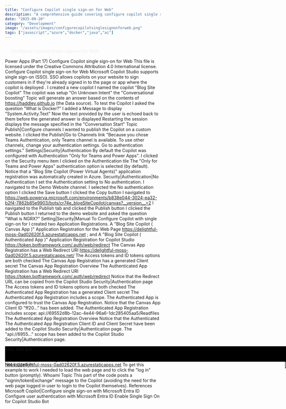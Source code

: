 ```yaml
---
title: "Configure Copilot single sign-on for Web"
description: "A comprehensive guide covering configure copilot single sign-on for web"
date: "2025-09-20"
category: "Development"
image: "/assets/images/configurecopilotsinglesignonforweb.png"
tags: ["javascript","azure","docker","java","ai"]
---
```


# Configure Copilot single sign-on for Web

Power Apps (Part 17) Configure Copilot single sign-on for Web This file is licensed under the Creative Commons Attribution 4.0 International license. Configure Copilot single sign-on for Web Microsoft Copilot Studio supports single sign-on (SSO). SSO allows copilots on your website to sign customers in if they're already signed in to the page or app where the copilot is deployed . I created a new copilot I named the copilot "Blog Site Copilot" The copilot was setup "On Unknown Intent" the "Conversational boosting" Topic will generate an answer based on the contents of https://haddley.github.io (the Data source). To test the Copilot I asked the question "What is Docker?" I added a Message to display "System.Activity.Text" Now the text provided by the user is echoed back to them before the generated answer is displayed Restarting the session displays the message specified in the "Conversation Start" Topic Publish|Configure channels I wanted to publish the Copilot on a custom website. I clicked the Publish|Go to Channels link "Because you chose Teams Authentication, only Teams channel is available. To use other channels, change your authentication settings. Go to authentication settings." Settings|Security|Authentication By default the Copilot was configured with Authentication "Only for Teams and Power Apps". I clicked on the Security menu item I clicked on the Authentication tile The "Only for Teams and Power Apps" authentication option is selected (by default). Notice that a "Blog Site Copilot (Power Virtual Agents)" application registration was automatically created in Azure. Security|Authentication|No Authentication I set the Authentication setting to No authentication. I navigated to the Demo Website channel. I selected the No authentication option I clicked the Save button I clicked the Copy button I navigated to https://web.powerva.microsoft.com/environments/b838e044-3024-ea32-b2f4-7862b85e9903/bots/cr74e_blogSiteCopilot/canvas?__version__=2 I navigated to the Publish tab and clicked the Publish button I clicked the Publish button I returned to the demo website and asked the question "What is NGRX?" Setting|Security|Manual To Configure Copilot with single sign-on for I created two Application Registrations. A "Blog Site Copilot ( Canvas App )" Application Registration for the Web Page https://delightful-moss-0ad02620f.5.azurestaticapps.net ; and A "Blog Site Copilot ( Authenticated App )" Application Registration for Copilot Studio https://token.botframework.com/.auth/web/redirect The Canvas App Registration has a Web Redirect URI https://delightful-moss-0ad02620f.5.azurestaticapps.net/ The Access tokens and ID tokens options are both checked The Canvas App Registration has a generated Client secret The Canvas App Registration Overview The Authenticated App Registration has a Web Redirect URI https://token.botframework.com/.auth/web/redirect Notice that the Redirect URL can be copied from the Copilot Studio Security|Authentication page The Access tokens and ID tokens options are both checked The Authenticated App Registration has a generated Client secret The Authenticated App Registration includes a scope. The Authenticated App is configured to trust the Canvas App Registration. Notice that the Canvas App Client ID "ff20..." has been added. The Authenticated App Registration includes scope: api://69552d8b-12ac-4e44-96a6-1dc285405aa5/Readfiles The Authenticated App Registration Overview Notice that the Authenticated The Authenticated App Registration Client ID and Client Secret have been added to the Copilot Studio Security|Authentication page. The "api://6955..." scope has been added to the Copilot Studio Security|Authentication page. <!DOCTYPE html> <html> <head> <title>Contoso Sample Web Chat</title> <script src="https://cdn.botframework.com/botframework-webchat/latest/webchat.js"></script> <script type="text/javascript" src="https://alcdn.msauth.net/lib/1.2.0/js/msal.js"></script> <script src="https://unpkg.com/@azure/storage-blob@10.3.0/browser/azure-storage.blob.min.js" integrity="sha384-fsfhtLyVQo3L3Bh73qgQoRR328xEeXnRGdoi53kjo1uectCfAHFfavrBBN2Nkbdf" crossorigin="anonymous"></script> <script type="text/javascript"> if (typeof Msal === 'undefined') document.write(unescape("%3Cscript src='https://alcdn.msftauth.net/lib/1.2.0/js/msal.js' type='text/javascript' %3E%3C/script%3E")); </script> <style> html, body { height: 100%; } body { margin: 0; } h1 { font-size: 16px; font-family: Segoe UI; line-height: 20px; color: whitesmoke; display: table-cell; padding: 13px 0px 0px 20px; } #heading { background-color: black; height: 50px; } .main { margin: 18px; border-radius: 4px; } div[role="form"] { background-color: black; } #webchat { position: fixed; height: calc(100% - 50px); width: 100%; top: 50px; overflow: hidden; } #heading { background-color: black; background-repeat: no-repeat; background-size: cover; background-attachment: fixed; background-position: center; height: 50px; width: 100%; overflow: hidden; position: fixed; } h1 { font-size: 14px; font-family: Segoe UI; font-style: normal; font-weight: 600; font-size: 14px; line-height: 20px; color: #F3F2F1; letter-spacing: 0.005em; display: table-cell; vertical-align: middle; padding: 13px 0px 0px 20px; } #chatwindow { height: 80%; width: 100%; overflow: hidden; position: fixed; } #loginButton { height: 100px; width: 100%; position: fixed; } </style> </head> <body> <div id="chatwindow"> <div id="heading"> <div><span>SSO Test Bot</span></div> </div> <div style="z-index: 100;position: absolute;margin-top: 50px;width: 100%;"> <div> <label id="userName" name="userName" style="width:75%;height:15px;border-color: Transparent;">Not logged in.</label> <button id="login" name="login" onclick="onSignInClick()" style="float: right;background-color: aliceblue;">Log In</button> </div> </div> <div id="webchat"> </div> </div> <script> function onSignin(idToken) { let user = clientApplication.getAccount(); document.getElementById("userName").innerHTML = "Currently logged in as " + user.name; let requestObj1 = { scopes: ["user.read", 'openid', 'profile'] }; } function onSignInClick() { let requestObj = { scopes: ["user.read", 'openid', 'profile'] }; clientApplication.loginPopup(requestObj).then(onSignin).catch(function (error) { console.log(error) }); } function getOAuthCardResourceUri(activity) { if (activity && activity.attachments && activity.attachments[0] && activity.attachments[0].contentType === 'application/vnd.microsoft.card.oauth' && activity.attachments[0].content.tokenExchangeResource) { // asking for token exchange with AAD return activity.attachments[0].content.tokenExchangeResource.uri; } } function exchangeTokenAsync(resourceUri) { let user = clientApplication.getAccount(); if (user) { let requestObj = { scopes: [resourceUri] }; return clientApplication.acquireTokenSilent(requestObj) .then(function (tokenResponse) { return tokenResponse.accessToken; }) .catch(function (error) { console.log(error); }); } else { return Promise.resolve(null); } } async function fetchJSON(url, options = {}) { const res = await fetch(url, { ...options, headers: { ...options.headers, accept: 'application/json' } }); if (!res.ok) { throw new Error(`Failed to fetch JSON due to ${res.status}`); } return await res.json(); } </script> <script> var clientApplication; (function () { var msalConfig = { auth: { clientId: 'ff20bd23-60f5-42c0-af50-0e941194dce8', authority: 'https://login.microsoftonline.com/1661e837-0a95-4bc6-a655-865365c2419b' }, cache: { cacheLocation: 'localStorage', storeAuthStateInCookie: false } }; if (!clientApplication) { clientApplication = new Msal.UserAgentApplication(msalConfig); } }()); (async function main() { // Add your BOT ID below var theURL = "https://b838e0443024ea32b2f47862b85e99.03.environment.api.powerplatform.com/powervirtualagents/botsbyschema/cr74e_blogSiteCopilot/directline/token?api-version=2022-03-01-preview" // you can find the token URL via the mobile app channel configuration var userId = clientApplication.account?.accountIdentifier != null ? ("You-customized-prefix" + clientApplication.account.accountIdentifier).substr(0, 64) : (Math.random().toString() + Date.now().toString()).substr(0, 64); const { token } = await fetchJSON(theURL); const directLine = window.WebChat.createDirectLine({ token }); const store = WebChat.createStore({}, ({ dispatch }) => next => action => { const { type } = action; if (action.type === 'DIRECT_LINE/CONNECT_FULFILLED') { dispatch({ type: 'WEB_CHAT/SEND_EVENT', payload: { name: 'startConversation', type: 'event', value: { text: "hello" } } }); return next(action); } if (action.type === 'DIRECT_LINE/INCOMING_ACTIVITY') { const activity = action.payload.activity; let resourceUri; if (activity.from && activity.from.role === 'bot' && (resourceUri = getOAuthCardResourceUri(activity))) { exchangeTokenAsync(resourceUri).then(function (token) { if (token) { directLine.postActivity({ type: 'invoke', name: 'signin/tokenExchange', value: { id: activity.attachments[0].content.tokenExchangeResource.id, connectionName: activity.attachments[0].content.connectionName, token }, "from": { id: userId, name: clientApplication.account.name, role: "user" } }).subscribe( id => { if (id === 'retry') { // bot was not able to handle the invoke, so display the oauthCard return next(action); } // else: tokenexchange successful and we do not display the oauthCard }, error => { // an error occurred to display the oauthCard return next(action); } ); return; } else return next(action); }); } else return next(action); } else return next(action); }); const styleOptions = { // Add styleOptions to customize Web Chat canvas hideUploadButton: true }; window.WebChat.renderWebChat( { directLine: directLine, store, userID: userId, styleOptions }, document.getElementById('webchat') ); })().catch(err => console.error("An error occurred: " + err)); </script> </body> </html> Code is from https://github.com/microsoft/CopilotStudioSamples/blob/master/BuildYourOwnCanvasSamples/3.single-sign-on/index.html Static Web App has URL https://delightful-moss-0ad02620f.5.azurestaticapps.net To get this example to work I needed to load the web page and to click the "log in" button (promptly). Whoami Topic This part of the code posts a "signin/tokenExchange" message to the Copilot (avoiding the need for the web page logged in user to login to the Copilot themselves). References Microsoft Copilot|Configure single sign-on with Microsoft Entra ID Configure user authentication with Microsoft Entra ID Enable Single Sign On for Copilot Studio Bot
